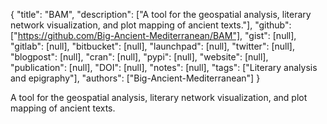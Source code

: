 {
  "title": "BAM",
  "description": ["A tool for the geospatial analysis, literary network visualization, and plot mapping of ancient texts."],
  "github": ["https://github.com/Big-Ancient-Mediterranean/BAM"],
  "gist": [null],
  "gitlab": [null],
  "bitbucket": [null],
  "launchpad": [null],
  "twitter": [null],
  "blogpost": [null],
  "cran": [null],
  "pypi": [null],
  "website": [null],
  "publication": [null],
  "DOI": [null],
  "notes": [null],
  "tags": ["Literary analysis and epigraphy"],
  "authors": ["Big-Ancient-Mediterranean"]
}

<!-- Generated by csv2md.R – do not edit by hand -->

A tool for the geospatial analysis, literary network visualization, and plot mapping of ancient texts.